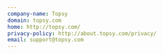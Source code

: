 ```yaml
---
company-name: Topsy
domain: topsy.com
home: http://topsy.com/
privacy-policy: http://about.topsy.com/privacy/
email: support@topsy.com
---
```




